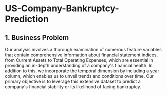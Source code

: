 # US-Company-Bankruptcy-Prediction

## 1. Business Problem
Our analysis involves a thorough examination of numerous feature variables that contain comprehensive information about financial statement indices, from Current Assets to Total Operating Expenses, which are essential in providing an in-depth understanding of a company's financial health. In addition to this, we incorporate the temporal dimension by including a year column, which enables us to unveil trends and conditions over time. Our primary objective is to leverage this extensive dataset to predict a company's financial stability or its likelihood of facing bankruptcy.
